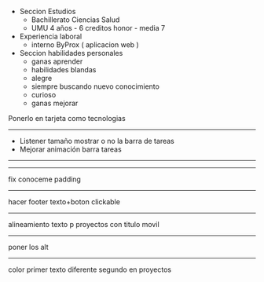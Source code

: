 * Seccion Estudios
    - Bachillerato Ciencias Salud
    - UMU 4 años - 6 creditos honor - media 7
* Experiencia laboral
    - interno ByProx ( aplicacion web )
* Seccion habilidades personales
    - ganas aprender
    - habilidades blandas
    - alegre
    - siempre buscando nuevo conocimiento
    - curioso
    - ganas mejorar


Ponerlo en tarjeta como tecnologias


----

* Listener tamaño mostrar o no la barra de tareas
* Mejorar animación barra tareas


----



---


fix conoceme padding

---


hacer footer texto+boton clickable


---

alineamiento texto p proyectos con titulo movil


---

poner los alt


----


color primer texto diferente segundo en proyectos
